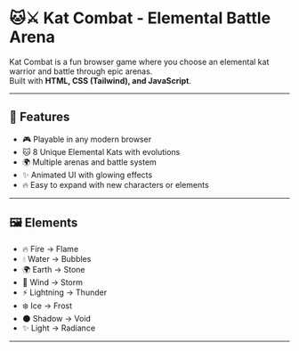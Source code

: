 # 🐱⚔️ Kat Combat - Elemental Battle Arena

Kat Combat is a fun browser game where you choose an elemental kat warrior and battle through epic arenas.  
Built with **HTML, CSS (Tailwind), and JavaScript**.

---

## 🚀 Features
- 🎮 Playable in any modern browser  
- 🐱 8 Unique Elemental Kats with evolutions  
- 🌍 Multiple arenas and battle system  
- ✨ Animated UI with glowing effects  
- 🔥 Easy to expand with new characters or elements  

---

## 🖼️ Elements
- 🔥 Fire → Flame  
- 💧 Water → Bubbles  
- 🌍 Earth → Stone  
- 💨 Wind → Storm  
- ⚡ Lightning → Thunder  
- ❄️ Ice → Frost  
- 🌑 Shadow → Void  
- ✨ Light → Radiance  

---

